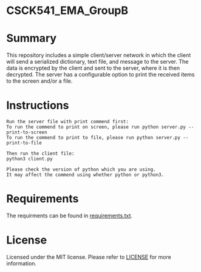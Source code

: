 # CSCK541_EMA_GroupB

# Summary

This repository includes a simple client/server network in which the client will send a serialized dictionary, text file, and message to the server. The data is encrypted by the client and sent to the server, where it is then decrypted. The server has a configurable option to print the received items to the screen and/or a file.

# Instructions
```
Run the server file with print commend first:
To run the commend to print on screen, please run python server.py --print-to-screen
To run the commend to print to file, please run python server.py --print-to-file

Then run the client file:
python3 client.py

Please check the version of python which you are using. 
It may affect the commend using whether python or python3.
```

# Requirements

The requirments can be found in [requirements.txt](https://github.com/rvserna/CSCK541_EMA_GroupB/blob/main/requirements.txt).

# License

Licensed under the MIT license. Please refer to [LICENSE](https://github.com/rvserna/CSCK541_EMA_GroupB/blob/main/LICENSE) for more information.
